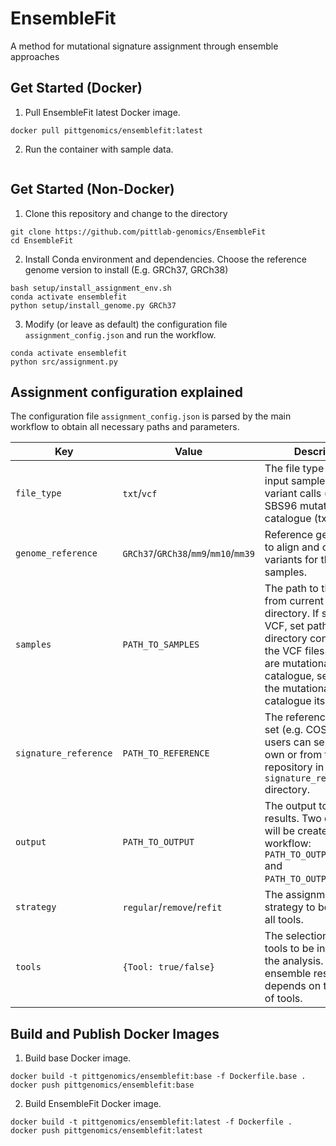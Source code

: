# EnsembleFit
A method for mutational signature assignment through ensemble approaches

## Get Started (Docker)

1. Pull EnsembleFit latest Docker image.

```
docker pull pittgenomics/ensemblefit:latest
```

2. Run the container with sample data.

```
```

## Get Started (Non-Docker)

1. Clone this repository and change to the directory

```
git clone https://github.com/pittlab-genomics/EnsembleFit
cd EnsembleFit
```

2. Install Conda environment and dependencies. Choose the reference genome version to install (E.g. GRCh37, GRCh38)

```
bash setup/install_assignment_env.sh
conda activate ensemblefit
python setup/install_genome.py GRCh37
```

3. Modify (or leave as default) the configuration file `assignment_config.json` and run the workflow.

```
conda activate ensemblefit
python src/assignment.py
```

## Assignment configuration explained

The configuration file `assignment_config.json` is parsed by the main workflow to obtain all necessary paths and parameters.


| Key  | Value | Description |
| ------------- | ------------- | ------------- |
| `file_type`  | `txt`/`vcf`  | The file type of the input samples; either variant calls (vcf) or the SBS96 mutational catalogue (txt). |
| `genome_reference`  | `GRCh37`/`GRCh38`/`mm9`/`mm10`/`mm39`  | Reference genome used to align and call the variants for the samples. |
| `samples` | `PATH_TO_SAMPLES` | The path to the samples from current working directory. If samples are VCF, set path to the directory containing all the VCF files. If samples are mutational catalogue, set path to the mutational catalogue itself. |
| `signature_reference` | `PATH_TO_REFERENCE` | The reference signature set (e.g. COSMIC), users can select their own or from this repository in `signature_reference/` directory. |
| `output` | `PATH_TO_OUTPUT` | The output to store all results. Two directories will be created by the workflow: `PATH_TO_OUTPUT/temp` and `PATH_TO_OUTPUT/results`. |
| `strategy` | `regular`/`remove`/`refit` | The assignment strategy to be used by all tools. |
| `tools` | `{Tool: true/false}` | The selection of which tools to be included in the analysis. The ensemble result depends on the choice of tools. | 


## Build and Publish Docker Images

1. Build base Docker image.

```
docker build -t pittgenomics/ensemblefit:base -f Dockerfile.base .
docker push pittgenomics/ensemblefit:base
```

2. Build EnsembleFit Docker image.

```
docker build -t pittgenomics/ensemblefit:latest -f Dockerfile .
docker push pittgenomics/ensemblefit:latest
```
